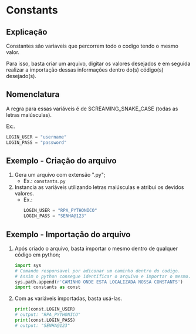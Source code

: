 # Constants

## Explicação

Constantes são variaveis que percorrem todo o codigo tendo o mesmo valor. 

Para isso,  basta criar um arquivo, digitar os valores desejados e em seguida realizar a importação dessas informações dentro do(s) código(s) desejado(s).

## Nomenclatura

A regra para essas variáveis é de SCREAMING_SNAKE_CASE (todas as letras maiúsculas).

Ex:.
```python
LOGIN_USER = "username"
LOGIN_PASS = "password"
```

## Exemplo - Criação do arquivo

1. Gera um arquivo com extensão ".py";
    - Ex.: `constants.py`
2. Instancia as variáveis utilizando letras maiúsculas e atribui os devidos valores.
    - Ex.:
        ```python
        LOGIN_USER = "RPA_PYTHONICO"
        LOGIN_PASS = "SENHA@123"
        ```

## Exemplo - Importação do arquivo

1. Após criado o arquivo, basta importar o mesmo dentro de qualquer código em python;
    ```python
    import sys
    # Comando responsavel por adiconar um caminho dentro do codigo.
    # Assim o python consegue identificar o arquivo e importar o mesmo.
    sys.path.append(r'CAMINHO ONDE ESTA LOCALIZADA NOSSA CONSTANTS')
    import constants as const
    ```


2. Com as variáveis importadas, basta usá-las.
    ```python
    print(const.LOGIN_USER)
    # output: "RPA_PYTHONICO"
    print(const.LOGIN_PASS)
    # output: "SENHA@123"
    ```